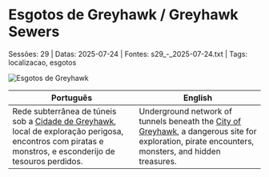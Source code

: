 ﻿
# Esgotos de Greyhawk / Greyhawk Sewers

Sessões: 29 | Datas: 2025-07-24 | Fontes: s29_-_2025-07-24.txt | Tags: localizacao, esgotos

![Esgotos de Greyhawk](assets/location/location_blank.png)

| Português | English |
|-----------|---------|
| Rede subterrânea de túneis sob a [Cidade de Greyhawk](cidade_de_greyhawk.md), local de exploração perigosa, encontros com piratas e monstros, e esconderijo de tesouros perdidos. | Underground network of tunnels beneath the [City of Greyhawk](cidade_de_greyhawk.md), a dangerous site for exploration, pirate encounters, monsters, and hidden treasures. |



















